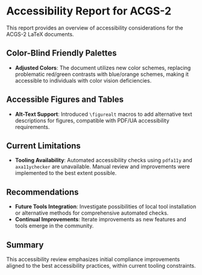# Accessibility Report for ACGS-2

This report provides an overview of accessibility considerations for the ACGS-2 LaTeX documents.

## Color-Blind Friendly Palettes

- **Adjusted Colors**: The document utilizes new color schemes, replacing problematic red/green contrasts with blue/orange schemes, making it accessible to individuals with color vision deficiencies.

## Accessible Figures and Tables

- **Alt-Text Support**: Introduced `\figurealt` macros to add alternative text descriptions for figures, compatible with PDF/UA accessibility requirements.

## Current Limitations

- **Tooling Availability**: Automated accessibility checks using `pdfa11y` and `axa11ychecker` are unavailable. Manual review and improvements were implemented to the best extent possible.

## Recommendations

- **Future Tools Integration**: Investigate possibilities of local tool installation or alternative methods for comprehensive automated checks.
- **Continual Improvements**: Iterate improvements as new features and tools emerge in the community.

## Summary

This accessibility review emphasizes initial compliance improvements aligned to the best accessibility practices, within current tooling constraints.
